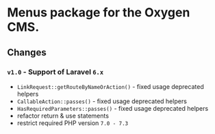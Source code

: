 # Menus package for the Oxygen CMS.

## Changes
### `v1.0` - Support of Laravel `6.x`
* `LinkRequest::getRouteByNameOrAction()` - fixed usage deprecated helpers
* `CallableAction::passes()` - fixed usage deprecated helpers
* `HasRequiredParameters::passes()` - fixed usage deprecated helpers
* refactor return & use statements
* restrict required PHP version `7.0 - 7.3`

